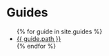 # Guides

<ul>
    {% for guide in site.guides %}
        <li><a href="{{ guide.url }}">{{ guide.path }}</a></li>
    {% endfor %}
</ul>
